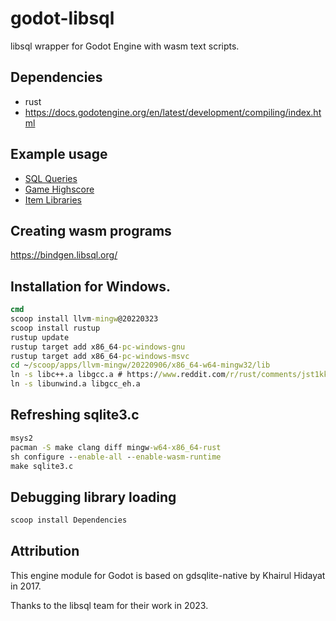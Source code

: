 # godot-libsql

libsql wrapper for Godot Engine with wasm text scripts.

## Dependencies

- rust
- https://docs.godotengine.org/en/latest/development/compiling/index.html


## Example usage

- [SQL Queries](https://github.com/godot-extended-libraries/godot-sqlite/blob/master/demo/SQLite/sql_queries.gd)
- [Game Highscore](https://github.com/godot-extended-libraries/godot-sqlite/blob/master/demo/SQLite/game_highscore.gd)
- [Item Libraries](https://github.com/godot-extended-libraries/godot-sqlite/blob/master/demo/SQLite/item_database.gd)

## Creating wasm programs

https://bindgen.libsql.org/

## Installation for Windows.

```bat
cmd
scoop install llvm-mingw@20220323
scoop install rustup
rustup update
rustup target add x86_64-pc-windows-gnu
rustup target add x86_64-pc-windows-msvc
cd ~/scoop/apps/llvm-mingw/20220906/x86_64-w64-mingw32/lib
ln -s libc++.a libgcc.a # https://www.reddit.com/r/rust/comments/jst1kk/building_rust_without_linking_against_libgcc/
ln -s libunwind.a libgcc_eh.a
```

## Refreshing sqlite3.c

```bat
msys2
pacman -S make clang diff mingw-w64-x86_64-rust
sh configure --enable-all --enable-wasm-runtime
make sqlite3.c
```

## Debugging library loading

```powershell
scoop install Dependencies
```

## Attribution

This engine module for Godot is based on gdsqlite-native by Khairul Hidayat in 2017.

Thanks to the libsql team for their work in 2023.

